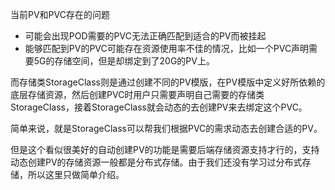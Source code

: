 
当前PV和PVC存在的问题

- 可能会出现POD需要的PVC无法正确匹配到适合的PV而被挂起
- 能够匹配到PV的PVC可能存在资源使用率不佳的情况，比如一个PVC声明需要5G的存储空间，但是却绑定到了20G的PV上。

而存储类StorageClass则是通过创建不同的PV模版，在PV模版中定义好所依赖的底层存储资源，然后创建PVC时用户只需要声明自己需要的存储类StorageClass，接着StorageClass就会动态的去创建PV来去绑定这个PVC。

简单来说，就是StorageClass可以帮我们根据PVC的需求动态去创建合适的PV。

但是这个看似很美好的自动创建PV的功能是需要后端存储资源支持才行的，支持动态创建PV的存储资源一般都是分布式存储。由于我们还没有学习过分布式存储，所以这里只做简单介绍。
